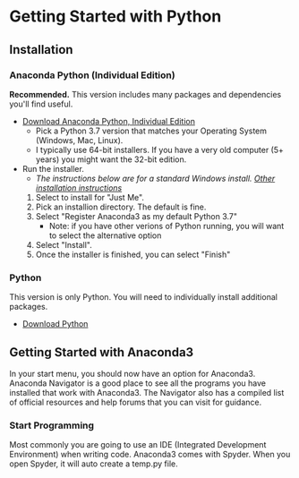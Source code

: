 # Getting Started with Python

## Installation
### Anaconda Python (Individual Edition)
**Recommended.**  This version includes many packages and dependencies you'll find useful.
* [Download Anaconda Python, Individual Edition](https://www.anaconda.com/products/individual#Downloads)
    * Pick a Python 3.7 version that matches your Operating System (Windows, Mac, Linux).
    * I typically use 64-bit installers.  If you have a very old computer (5+ years) you might want the 32-bit edition.
* Run the installer.  
    * *The instructions below are for a standard Windows install. [Other installation instructions](https://docs.anaconda.com/anaconda/install/)* 
    1. Select to install for "Just Me".  
    2. Pick an installion directory.  The default is fine.
    3. Select "Register Anaconda3 as my default Python 3.7"
        * Note: if you have other verions of Python running, you will want to select the alternative option
    4. Select "Install".
    5. Once the installer is finished, you can select "Finish"

### Python
This version is only Python.  You will need to individually install additional packages.  
* [Download Python](https://www.python.org/downloads/)

## Getting Started with Anaconda3
In your start menu, you should now have an option for Anaconda3.
Anaconda Navigator is a good place to see all the programs you have installed that work with Anaconda3.  The Navigator also has a compiled list of official resources and help forums that you can visit for guidance.
### Start Programming
Most commonly you are going to use an IDE (Integrated Development Environment) when writing code.  Anaconda3 comes with Spyder.  When you open Spyder, it will auto create a temp.py file.
